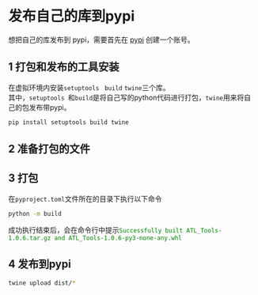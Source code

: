 # 发布自己的库到pypi
想把自己的库发布到 pypi，需要首先在 [pypi](https://pypi.org/) 创建一个账号。
## 1 打包和发布的工具安装
在虚拟环境内安装`setuptools ` `build` `twine`三个库。  
其中，`setuptools `和`build`是将自己写的python代码进行打包，`twine`用来将自己的包发布带pypi。
```bash
pip install setuptools build twine
```
## 2 准备打包的文件
## 3 打包
在`pyproject.toml`文件所在的目录下执行以下命令
```bash
python -m build
```
成功执行结束后，会在命令行中提示<font color='green'>`Successfully built ATL_Tools-1.0.6.tar.gz and ATL_Tools-1.0.6-py3-none-any.whl`</font>
## 4 发布到pypi
```bash
twine upload dist/*
```
   
